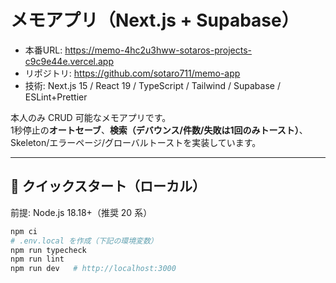 # メモアプリ（Next.js + Supabase）

- 本番URL: https://memo-4hc2u3hww-sotaros-projects-c9c9e44e.vercel.app  
- リポジトリ: https://github.com/sotaro711/memo-app  
- 技術: Next.js 15 / React 19 / TypeScript / Tailwind / Supabase / ESLint+Prettier

本人のみ CRUD 可能なメモアプリです。  
1秒停止の**オートセーブ**、**検索（デバウンス/件数/失敗は1回のみトースト）**、Skeleton/エラーページ/グローバルトーストを実装しています。

---

## 🚀 クイックスタート（ローカル）

前提: Node.js 18.18+（推奨 20 系）

```bash
npm ci
# .env.local を作成（下記の環境変数）
npm run typecheck
npm run lint
npm run dev   # http://localhost:3000